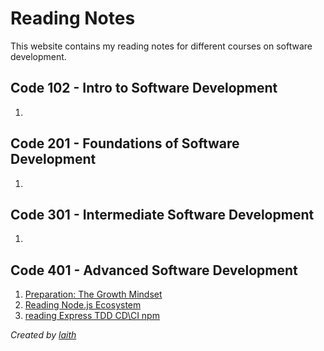 # Reading Notes

This website contains my reading notes for different courses on software development.

## Code 102 - Intro to Software Development
1. 
## Code 201 - Foundations of Software Development
1. 

## Code 301 - Intermediate Software Development
1. 

## Code 401 - Advanced Software Development
1. [Preparation: The Growth Mindset](preparation-growth-mindset.md)
2. [Reading Node.js Ecosystem](reading1a.md)
3. [reading Express TDD CD\CI npm](reading1b.md)

*Created by [laith](https://github.com/laith-vlad)*
